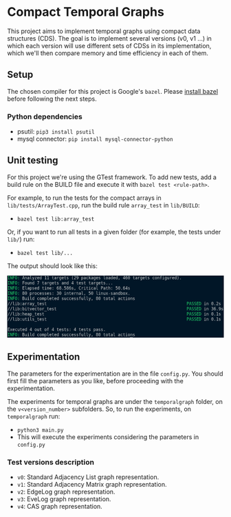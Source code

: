 # Compact Temporal Graphs

This project aims to implement temporal graphs using compact data structures (CDS).
The goal is to implement several versions (v0, v1 ...) in which each version will 
use different sets of CDSs in its implementation, which we'll then compare memory and time efficiency in each of them.

## Setup

The chosen compiler for this project is Google's `bazel`. Please [install bazel](https://docs.bazel.build/versions/master/install.html)
before following the next steps.

### Python dependencies
- psutil: `pip3 install psutil`
- mysql connector: `pip install mysql-connector-python`

## Unit testing

For this project we're using the GTest framework. To add new tests, add a build rule on the BUILD file and execute it with `bazel test <rule-path>`.

For example, to run the tests for the compact arrays in `lib/tests/ArrayTest.cpp`, run the build rule `array_test` in `lib/BUILD`:
- `bazel test lib:array_test`

Or, if you want to run all tests in a given folder (for example, the tests under `lib/`) run:
- `bazel test lib/...`

The output should look like this:

![Example of unit testing output](images/test_example.png)

## Experimentation

The parameters for the experimentation are in the file `config.py`. You should first fill
the parameters as you like, before proceeding with the experimentation.

The experiments for temporal graphs are under the `temporalgraph` folder, on the `v<version_number>` subfolders. So, to run the experiments, on `temporalgraph` run:

- `python3 main.py`
- This will execute the experiments considering the parameters in `config.py`

### Test versions description
- `v0`: Standard Adjacency List graph representation.
- `v1`: Standard Adjacency Matrix graph representation.
- `v2`: EdgeLog graph representation.
- `v3`: EveLog graph representation.
- `v4`: CAS graph representation.